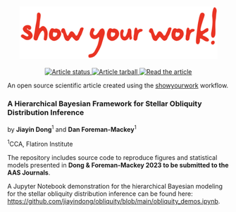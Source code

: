 <p align="center">
<a href="https://github.com/showyourwork/showyourwork">
<img width = "450" src="https://raw.githubusercontent.com/showyourwork/.github/main/images/showyourwork.png" alt="showyourwork"/>
</a>
<br>
<br>
<a href="https://github.com/jiayindong/polar/actions/workflows/build.yml">
<img src="https://github.com/jiayindong/polar/actions/workflows/build.yml/badge.svg?branch=main" alt="Article status"/>
</a>
<a href="https://github.com/jiayindong/polar/raw/main-pdf/arxiv.tar.gz">
<img src="https://img.shields.io/badge/article-tarball-blue.svg?style=flat" alt="Article tarball"/>
</a>
<a href="https://github.com/jiayindong/polar/raw/main-pdf/ms.pdf">
<img src="https://img.shields.io/badge/article-pdf-blue.svg?style=flat" alt="Read the article"/>
</a>
</p>

An open source scientific article created using the [showyourwork](https://github.com/showyourwork/showyourwork) workflow.

### A Hierarchical Bayesian Framework for Stellar Obliquity Distribution Inference

by **Jiayin Dong**<sup>1</sup> and **Dan Foreman-Mackey**<sup>1</sup>

<sup>1</sup>CCA, Flatiron Institute

The repository includes source code to reproduce figures and statistical models presented in **Dong & Foreman-Mackey 2023 to be submitted to the AAS Journals**.

A Jupyter Notebook demonstration for the hierarchical Bayesian modeling for the stellar obliquity distribution inference can be found here:
https://github.com/jiayindong/obliquity/blob/main/obliquity_demos.ipynb.
